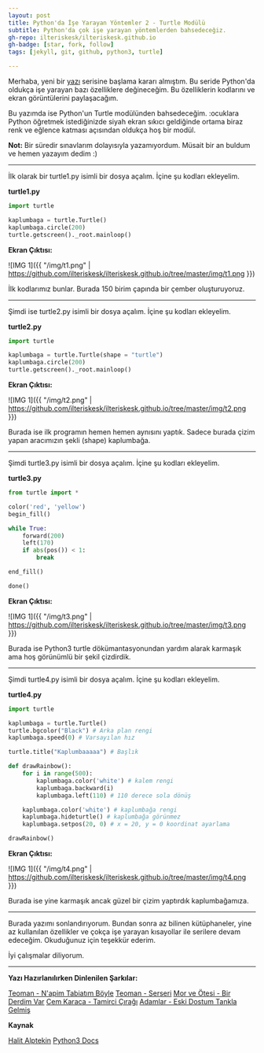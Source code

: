 ```yaml
---
layout: post
title: Python'da İşe Yarayan Yöntemler 2 - Turtle Modülü
subtitle: Python'da çok işe yarayan yöntemlerden bahsedeceğiz.
gh-repo: ilteriskesk/ilteriskesk.github.io
gh-badge: [star, fork, follow]
tags: [jekyll, git, github, python3, turtle]

---
```


Merhaba, yeni bir [yazı](2018-10-28-pythonserisi1.md) serisine başlama kararı almıştım. Bu seride Python'da oldukça
işe yarayan bazı özelliklere değineceğim. Bu özelliklerin kodlarını ve ekran görüntülerini paylaşacağım.

Bu yazımda ise Python'un Turtle modülünden bahsedeceğim. :ocuklara Python öğretmek istediğinizde siyah 
ekran sıkıcı geldiğinde ortama biraz renk ve eğlence katması açısından oldukça hoş bir modül.

**Not:**
Bir süredir sınavlarım dolayısıyla yazamıyordum. Müsait bir an buldum ve hemen yazayım dedim :)

---------------------------------------

İlk olarak bir turtle1.py isimli bir dosya açalım. İçine şu kodları ekleyelim.

**turtle1.py**

```Python
import turtle

kaplumbaga = turtle.Turtle()
kaplumbaga.circle(200)
turtle.getscreen()._root.mainloop()

```

**Ekran Çıktısı:**

![IMG 1]({{ "/img/t1.png" | https://github.com/ilteriskesk/ilteriskesk.github.io/tree/master/img/t1.png }})

İlk kodlarımız bunlar. Burada 150 birim çapında bir çember oluşturuyoruz.

-------------------------------------------------

Şimdi ise turtle2.py isimli bir dosya açalım. İçine şu kodları ekleyelim.

**turtle2.py**

```Python
import turtle

kaplumbaga = turtle.Turtle(shape = "turtle")
kaplumbaga.circle(200)
turtle.getscreen()._root.mainloop()

```

**Ekran Çıktısı:**

![IMG 1]({{ "/img/t2.png" | https://github.com/ilteriskesk/ilteriskesk.github.io/tree/master/img/t2.png }})

Burada ise ilk programın hemen hemen aynısını yaptık. Sadece burada çizim yapan aracımızın şekli (shape) 
kaplumbağa.

-------------------------------------------------

Şimdi turtle3.py isimli bir dosya açalım. İçine şu kodları ekleyelim.

**turtle3.py**

```Python
from turtle import *

color('red', 'yellow')
begin_fill()

while True:
    forward(200)
    left(170)
    if abs(pos()) < 1:
        break

end_fill()

done()

```

**Ekran Çıktısı:**

![IMG 1]({{ "/img/t3.png" | https://github.com/ilteriskesk/ilteriskesk.github.io/tree/master/img/t3.png }})

Burada ise Python3 turtle dökümantasyonundan yardım alarak karmaşık ama hoş görünümlü bir şekil çizdirdik.

--------------------------------------

Şimdi turtle4.py isimli bir dosya açalım. İçine şu kodları ekleyelim.

**turtle4.py**

```Python
import turtle

kaplumbaga = turtle.Turtle()
turtle.bgcolor("Black") # Arka plan rengi
kaplumbaga.speed(0) # Varsayılan hız

turtle.title("Kaplumbaaaaa") # Başlık

def drawRainbow():
    for i in range(500):
        kaplumbaga.color('white') # kalem rengi
        kaplumbaga.backward(i)
        kaplumbaga.left(110) # 110 derece sola dönüş

    kaplumbaga.color('white') # kaplumbağa rengi
    kaplumbaga.hideturtle() # kaplumbağa görünmez
    kaplumbaga.setpos(20, 0) # x = 20, y = 0 koordinat ayarlama

drawRainbow()

```

**Ekran Çıktısı:**

![IMG 1]({{ "/img/t4.png" | https://github.com/ilteriskesk/ilteriskesk.github.io/tree/master/img/t4.png }})

Burada ise yine karmaşık ancak güzel bir çizim yaptırdık kaplumbağamıza.

--------------------------------------

Burada yazımı sonlandırıyorum. Bundan sonra az bilinen kütüphaneler, yine az kullanılan özellikler ve çokça 
işe yarayan kısayollar ile serilere devam edeceğim. Okuduğunuz için teşekkür ederim. 

İyi çalışmalar diliyorum.

--------------------------------------

**Yazı Hazırlanılırken Dinlenilen Şarkılar:**

[Teoman - N'apim Tabiatım Böyle](https://www.youtube.com/watch?v=Sdw7eaCSzhg)
[Teoman - Serseri](https://www.youtube.com/watch?v=qsqeRdgySiI)
[Mor ve Ötesi - Bir Derdim Var](https://www.youtube.com/watch?v=7RW8n4iXZbA)
[Cem Karaca - Tamirci Çırağı](https://www.youtube.com/watch?v=9KkAtcPku2k)
[Adamlar - Eski Dostum Tankla Gelmiş](https://www.youtube.com/watch?v=PC78PmiYob0)

**Kaynak**

[Halit Alptekin](http://www.halitalptekin.com/python-turtle-modulu.html)
[Python3 Docs](https://docs.python.org/3/library/turtle.html)